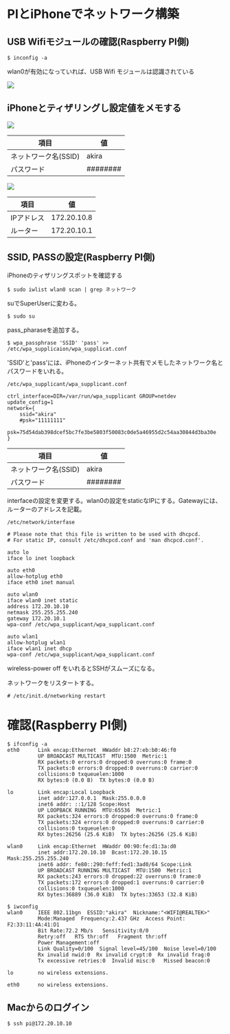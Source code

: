 # PIとiPhoneでネットワーク構築

## USB Wifiモジュールの確認(Raspberry PI側)

    $ inconfig -a

wlan0が有効になっていれば、USB Wifi モジュールは認識されている

![](../img/dev/pi/pi101.png)

## iPhoneとティザリングし設定値をメモする

![](../img/dev/pi/pi103.png)

| 項目 | 値 |
| -- | -- |
| ネットワーク名(SSID) | akira |
| パスワード | ######## |


![](../img/dev/pi/pi102.png)

| 項目 | 値 |
| -- | -- |
| IPアドレス | 172.20.10.8 |
| ルーター | 172.20.10.1 |

## SSID, PASSの設定(Raspberry PI側)

iPhoneのティザリングスポットを確認する

    $ sudo iwlist wlan0 scan | grep ネットワーク

suでSuperUserに変わる。

    $ sudo su

pass_pharaseを追加する。    
    
    $ wpa_passphrase 'SSID' 'pass' >> /etc/wpa_supplicaion/wpa_supplicat.conf
 
'SSID'と'pass'には、iPhoneのインターネット共有でメモしたネットワーク名とパスワードをいれる。

`/etc/wpa_supplicant/wpa_supplicant.conf`

```
ctrl_interface=DIR=/var/run/wpa_supplicant GROUP=netdev
update_config=1
network={
	ssid="akira"
	#psk="11111111"
	psk=75d54dab398dcef5bc7fe3be5803f50083c0de5a46955d2c54aa30844d3ba30e
}
```

| 項目 | 値 |
| -- | -- |
| ネットワーク名(SSID) | akira |
| パスワード | ######## |

interfaceの設定を変更する。wlan0の設定をstaticなIPにする。Gatewayには、ルーターのアドレスを記載。　

`/etc/network/interfase`

```
# Please note that this file is written to be used with dhcpcd.
# For static IP, consult /etc/dhcpcd.conf and 'man dhcpcd.conf'.

auto lo
iface lo inet loopback

auto eth0
allow-hotplug eth0
iface eth0 inet manual

auto wlan0
iface wlan0 inet static
address 172.20.10.10
netmask 255.255.255.240
gateway 172.20.10.1
wpa-conf /etc/wpa_supplicant/wpa_supplicant.conf

auto wlan1
allow-hotplug wlan1
iface wlan1 inet dhcp
wpa-conf /etc/wpa_supplicant/wpa_supplicant.conf
``` 

wireless-power off をいれるとSSHがスムーズになる。

ネットワークをリスタートする。

    # /etc/init.d/networking restart
    
# 確認(Raspberry PI側)

```
$ ifconfig -a
eth0      Link encap:Ethernet  HWaddr b8:27:eb:b0:46:f0  
          UP BROADCAST MULTICAST  MTU:1500  Metric:1
          RX packets:0 errors:0 dropped:0 overruns:0 frame:0
          TX packets:0 errors:0 dropped:0 overruns:0 carrier:0
          collisions:0 txqueuelen:1000 
          RX bytes:0 (0.0 B)  TX bytes:0 (0.0 B)

lo        Link encap:Local Loopback  
          inet addr:127.0.0.1  Mask:255.0.0.0
          inet6 addr: ::1/128 Scope:Host
          UP LOOPBACK RUNNING  MTU:65536  Metric:1
          RX packets:324 errors:0 dropped:0 overruns:0 frame:0
          TX packets:324 errors:0 dropped:0 overruns:0 carrier:0
          collisions:0 txqueuelen:0 
          RX bytes:26256 (25.6 KiB)  TX bytes:26256 (25.6 KiB)

wlan0     Link encap:Ethernet  HWaddr 00:90:fe:d1:3a:d0  
          inet addr:172.20.10.10  Bcast:172.20.10.15  Mask:255.255.255.240
          inet6 addr: fe80::290:feff:fed1:3ad0/64 Scope:Link
          UP BROADCAST RUNNING MULTICAST  MTU:1500  Metric:1
          RX packets:243 errors:0 dropped:22 overruns:0 frame:0
          TX packets:172 errors:0 dropped:1 overruns:0 carrier:0
          collisions:0 txqueuelen:1000 
          RX bytes:36889 (36.0 KiB)  TX bytes:33653 (32.8 KiB)
```

```
$ iwconfig
wlan0     IEEE 802.11bgn  ESSID:"akira"  Nickname:"<WIFI@REALTEK>"
          Mode:Managed  Frequency:2.437 GHz  Access Point: F2:33:11:4A:41:D1   
          Bit Rate:72.2 Mb/s   Sensitivity:0/0  
          Retry:off   RTS thr:off   Fragment thr:off
          Power Management:off
          Link Quality=0/100  Signal level=45/100  Noise level=0/100
          Rx invalid nwid:0  Rx invalid crypt:0  Rx invalid frag:0
          Tx excessive retries:0  Invalid misc:0   Missed beacon:0

lo        no wireless extensions.

eth0      no wireless extensions.
```
    
## Macからのログイン

	$ ssh pi@172.20.10.10